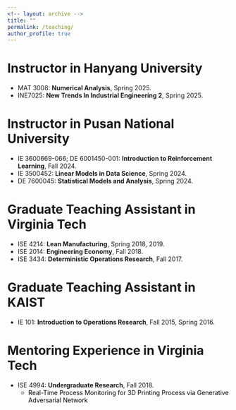 ```yaml
---
<!-- layout: archive -->
title: ""
permalink: /teaching/
author_profile: true
---
```



# Instructor in Hanyang University
* MAT 3008: **Numerical Analysis**, Spring 2025.
* INE7025: **New Trends In Industrial Engineering 2**, Spring 2025.

# Instructor in Pusan National University
* IE 3600669-066; DE 6001450-001: **Introduction to Reinforcement Learning**, Fall 2024.
* IE 3500452: **Linear Models in Data Science**, Spring 2024.
* DE 7600045: **Statistical Models and Analysis**, Spring 2024.

# Graduate Teaching Assistant in Virginia Tech
* ISE 4214: **Lean Manufacturing**, Spring 2018, 2019.
* ISE 2014: **Engineering Economy**, Fall 2018.
* ISE 3434: **Deterministic Operations Research**, Fall 2017.

# Graduate Teaching Assistant in KAIST
* IE 101: **Introduction to Operations Research**, Fall 2015, Spring 2016.

# Mentoring Experience in Virginia Tech
* ISE 4994: **Undergraduate Research**, Fall 2018.
  * <span style="color: black"> Real-Time Process Monitoring for 3D Printing Process via Generative Adversarial Network  </span>
    



